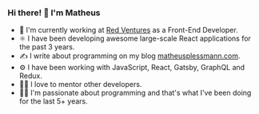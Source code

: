 ### Hi there! 👋 I'm Matheus

- 🏢 I'm currently working at [Red Ventures](https://redventures.com/) as a Front-End Developer.
- ⚛️ I have been developing awesome large-scale React applications for the past 3 years.
- ✍️ I write about programming on my blog [matheusplessmann.com](http://matheusplessmann.com/).
- ⚙️ I have been working with JavaScript, React, Gatsby, GraphQL and Redux.
- 👨‍🏫 I love to mentor other developers.
- 👨‍💻 I'm passionate about programming and that's what I've been doing for the last 5+ years.
